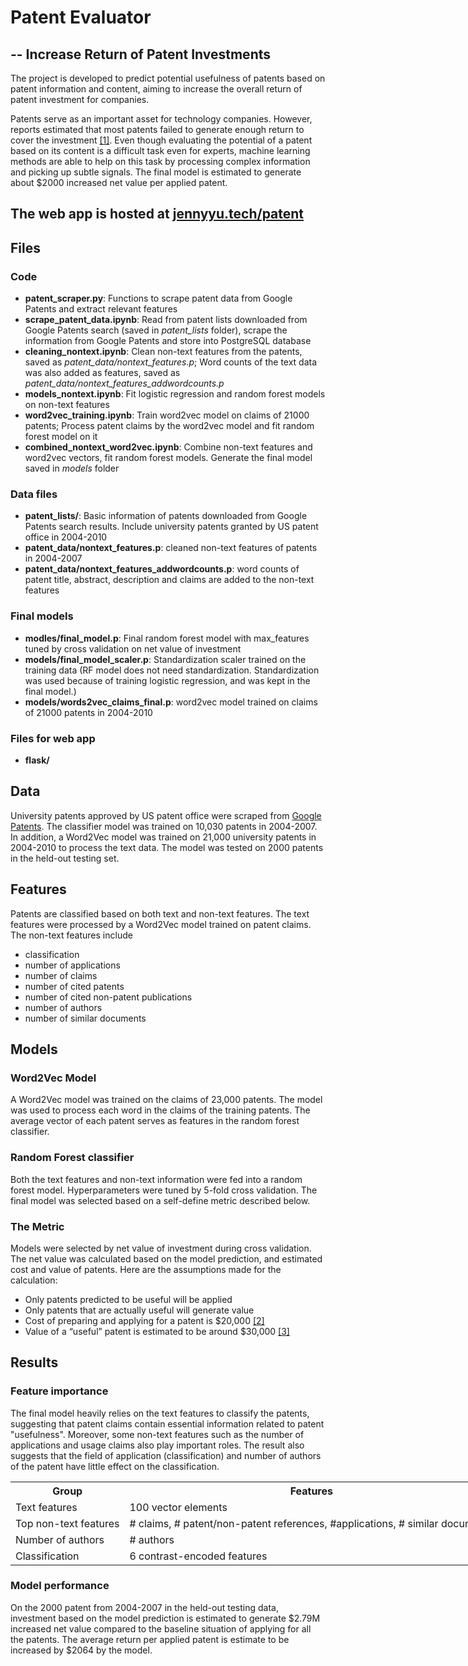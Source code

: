 # Patent Evaluator 
## -- Increase Return of Patent Investments

The project is developed to predict potential usefulness of patents based on patent information and content, aiming to increase the overall return of patent investment for companies.

Patents serve as an important asset for technology companies. However, reports estimated that most patents failed to generate enough return to cover the investment <a href="http://ei.com/wp-content/uploads/downloadables/EI_Patent_Study_Singer.pdf" class="text">[1]</a>. Even though evaluating the potential of a patent based on its content is a difficult task even for experts, machine learning methods are able to help on this task by processing complex information and picking up subtle signals. The final model is estimated to generate about $2000 increased net value per applied patent.

## The web app is hosted at <a href="http://jennyyu.tech/patent" class="text">jennyyu.tech/patent</a>

## Files
### Code
- **patent_scraper.py**: Functions to scrape patent data from Google Patents and extract relevant features
- **scrape_patent_data.ipynb**: Read from patent lists downloaded from Google Patents search (saved in *patent_lists* folder), scrape the information from Google Patents and store into PostgreSQL database
- **cleaning_nontext.ipynb**: Clean non-text features from the patents, saved as *patent_data/nontext_features.p*; Word counts of the text data was also added as features, saved as *patent_data/nontext_features_addwordcounts.p*
- **models_nontext.ipynb**: Fit logistic regression and random forest models on non-text features
- **word2vec_training.ipynb**: Train word2vec model on claims of 21000 patents; Process patent claims by the word2vec model and fit random forest model on it
- **combined_nontext_word2vec.ipynb**: Combine non-text features and word2vec vectors, fit random forest models. Generate the final model saved in *models* folder
### Data files
- **patent_lists/**: Basic information of patents downloaded from Google Patents search results. Include university patents granted by US patent office in 2004-2010
- **patent_data/nontext_features.p**: cleaned non-text features of patents in 2004-2007 
- **patent_data/nontext_features_addwordcounts.p**: word counts of patent title, abstract, description and claims are added to the non-text features
### Final models
- **modles/final_model.p**: Final random forest model with max_features tuned by cross validation on net value of investment
- **models/final_model_scaler.p**: Standardization scaler trained on the training data (RF model does not need standardization. Standardization was used because of training logistic regression, and was kept in the final model.)
- **models/words2vec_claims_final.p**: word2vec model trained on claims of 21000 patents in 2004-2010
### Files for web app
- **flask/**



## Data
University patents approved by US patent office were scraped from <a href="https://patents.google.com/" class="text">Google Patents</a>. The classifier model was trained on 10,030 patents in 2004-2007. In addition, a Word2Vec model was trained on 21,000 university patents in 2004-2010 to process the text data. The model was tested on 2000 patents in the held-out testing set. 

## Features
Patents are classified based on both text and non-text features. 
The text features were processed by a Word2Vec model trained on patent claims. 
The non-text features include 
- classification
- number of applications
- number of claims
- number of cited patents
- number of cited non-patent publications
- number of authors
- number of similar documents

## Models
### Word2Vec Model
A Word2Vec model was trained on the claims of 23,000 patents. The model was used to process each word in the claims of the training patents. The average vector of each patent serves as features in the random forest classifier.

### Random Forest classifier
Both the text features and non-text information were fed into a random forest model. Hyperparameters were tuned by 5-fold cross validation. The final model was selected based on a self-define metric described below. 

### The Metric
Models were selected by net value of investment during cross validation. The net value was calculated based on the model prediction, and estimated cost and value of patents. Here are the assumptions made for the calculation:
    
- Only patents predicted to be useful will be applied
- Only patents that are actually useful will generate value
- Cost of preparing and applying for a patent is $20,000 <a href="http://www.insidecounsel.com/2016/09/16/whats-a-patent-worth" class="text">[2]</a>
- Value of a “useful” patent is estimated to be around $30,000 <a href="http://www.tynax.com/transactions_patent_sale_guide.php#5-Valuation" class="text">[3]</a>


## Results
### Feature importance
The final model heavily relies on the text features to classify the patents, suggesting that patent claims contain essential information related to patent "usefulness". Moreover, some non-text features such as the number of applications and usage claims also play important roles. The result also suggests that the field of application (classification) and number of authors of the patent have little effect on the classification.

 <table align = "center" style="width:60em">
          <tr>
            <th>Group</th>
            <th>Features</th> 
            <th>Total importance</th>
          </tr>
          <tr>
            <td>Text features</td>
            <td>100 vector elements</td> 
            <td>0.904</td>
          </tr>
          <tr>
            <td>Top non-text features</td>
            <td># claims, # patent/non-patent references, #applications, # similar documents</td> 
            <td>0.081</td>
          </tr>
          <tr>
            <td>Number of authors</td>
            <td># authors</td> 
            <td>0.008</td>
          </tr>
          <tr>
            <td>Classification</td>
            <td>6 contrast-encoded features</td> 
            <td>0.007</td>
          </tr>
        </table>    
        
  ### Model performance
  On the 2000 patent from 2004-2007 in the held-out testing data, investment based on the model prediction is estimated to generate $2.79M increased net value compared to the baseline situation of applying for all the patents. The average return per applied patent is estimate to be increased by $2064 by the model.
